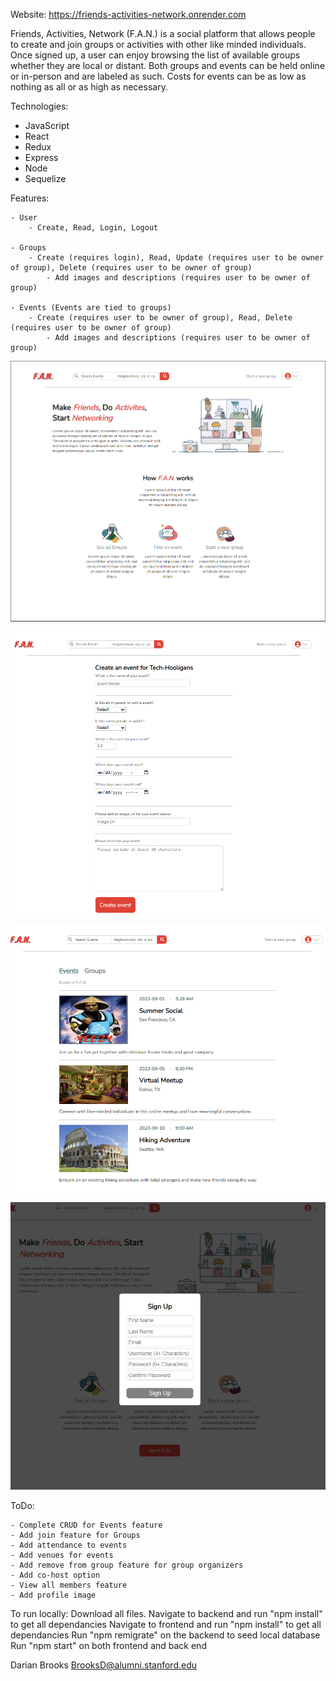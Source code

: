 Website: https://friends-activities-network.onrender.com

Friends, Activities, Network (F.A.N.) is a social platform that allows people to create and join groups or activities with other like minded individuals. Once signed up, a user can enjoy browsing the list of available groups whether they are local or distant. Both groups and events can be held online or in-person and are labeled as such. Costs for events can be as low as nothing as all or as high as necessary.

Technologies:

- JavaScript
- React
- Redux
- Express
- Node
- Sequelize

Features:

    - User
        - Create, Read, Login, Logout

    - Groups
        - Create (requires login), Read, Update (requires user to be owner of group), Delete (requires user to be owner of group)
            - Add images and descriptions (requires user to be owner of group)

    - Events (Events are tied to groups)
        - Create (requires user to be owner of group), Read, Delete (requires user to be owner of group)
            - Add images and descriptions (requires user to be owner of group)

![HomePage](/images/image.png)

![Create Group](/images/image-1.png)

![Browse Events](/images/image-2.png)

![Signup Modal](/images/image-3.png)


ToDo:

    - Complete CRUD for Events feature
    - Add join feature for Groups
    - Add attendance to events
    - Add venues for events
    - Add remove from group feature for group organizers
    - Add co-host option
    - View all members feature
    - Add profile image


To run locally:
    Download all files.
    Navigate to backend and run "npm install" to get all dependancies
    Navigate to frontend and run "npm install" to get all dependancies
    Run "npm remigrate" on the backend to seed local database
    Run "npm start" on both frontend and back end


Darian Brooks
BrooksD@alumni.stanford.edu
